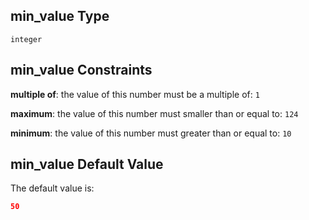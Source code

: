 ## min_value Type

`integer`

## min_value Constraints

**multiple of**: the value of this number must be a multiple of: `1`

**maximum**: the value of this number must smaller than or equal to: `124`

**minimum**: the value of this number must greater than or equal to: `10`

## min_value Default Value

The default value is:

```json
50
```
